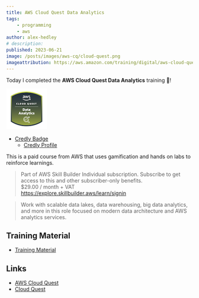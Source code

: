 ```yaml
---
title: AWS Cloud Quest Data Analytics
tags:
    - programming
    - aws
author: alex-hedley
# description: 
published: 2023-06-21
image: /posts/images/aws-cq/cloud-quest.png
imageattribution: https://aws.amazon.com/training/digital/aws-cloud-quest/
---
```


<!-- # AWS Cloud Quest Data Analytics -->

Today I completed the **AWS Cloud Quest Data Analytics** training 🎉!

![AWS Cloud Quest Data Analytics Badge](images/aws-cq/aws-cloud-quest-data-analytics.png "AWS Cloud Quest Data Analytics Badge")

- [Credly Badge](https://www.credly.com/badges/ab563fd2-39db-4490-9629-5b01728a8a70/public_url)
  - [Credly Profile](https://www.credly.com/users/alexhedley/badges)

This is a paid course from AWS that uses gamification and hands on labs to reinforce learnings.

> Part of AWS Skill Builder Individual subscription. Subscribe to get access to this and other subscriber-only benefits.  
> $29.00 / month + VAT  
> https://explore.skillbuilder.aws/learn/signin  

> Work with scalable data lakes, data warehousing, big data analytics, and more in this role focused on modern data architecture and AWS analytics services. 

## Training Material

- [Training Material](https://aws.amazon.com/training/learn-about/cloud-practitioner/)

## Links

- [AWS Cloud Quest](https://aws.amazon.com/training/digital/aws-cloud-quest/)
- [Cloud Quest](https://explore.skillbuilder.aws/learn/course/external/view/elearning/7636/cloud-quest)
